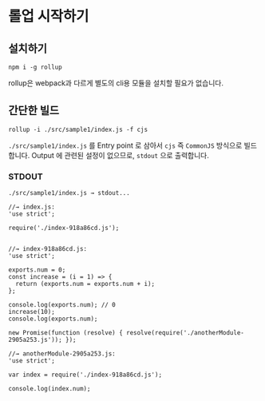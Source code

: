 # 롤업 시작하기

## 설치하기

```shell
npm i -g rollup
```

rollup은 webpack과 다르게 별도의 cli용 모듈을 설치할 필요가 없습니다.

## 간단한 빌드

```shell
rollup -i ./src/sample1/index.js -f cjs
```

`./src/sample1/index.js` 를 Entry point 로 삼아서 `cjs` 즉 `CommonJS` 방식으로 빌드합니다.
Output 에 관련된 설정이 없으므로, `stdout` 으로 출력합니다.

### STDOUT

```shell
./src/sample1/index.js → stdout...

//→ index.js:
'use strict';

require('./index-918a86cd.js');


//→ index-918a86cd.js:
'use strict';

exports.num = 0;
const increase = (i = 1) => {
  return (exports.num = exports.num + i);
};

console.log(exports.num); // 0
increase(10);
console.log(exports.num);

new Promise(function (resolve) { resolve(require('./anotherModule-2905a253.js')); });

//→ anotherModule-2905a253.js:
'use strict';

var index = require('./index-918a86cd.js');

console.log(index.num);
```
